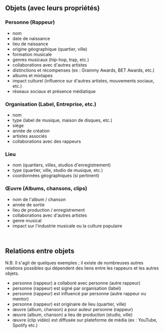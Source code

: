 ## Objets (avec leurs propriétés)

### Personne (Rappeur)
- nom
- date de naissance
- lieu de naissance
- origine géographique (quartier, ville)
- formation musicale
- genres musicaux (hip-hop, trap, etc.)
- collaborations avec d'autres artistes
- distinctions et récompenses (ex : Grammy Awards, BET Awards, etc.)
- albums et mixtapes
- impact culturel (influence sur d'autres artistes, mouvements sociaux, etc.)
- réseaux sociaux et présence médiatique

### Organisation (Label, Entreprise, etc.)
- nom
- type (label de musique, maison de disques, etc.)
- siège
- année de création
- artistes associés
- collaborations avec des rappeurs

### Lieu
- nom (quartiers, villes, studios d'enregistrement)
- type (quartier, ville, studio de musique, etc.)
- coordonnées géographiques (si pertinent)

### Œuvre (Albums, chansons, clips)
- nom de l'album / chanson
- année de sortie
- lieu de production / enregistrement
- collaborations avec d'autres artistes
- genre musical
- impact sur l'industrie musicale ou la culture populaire

<br/>

## Relations entre objets

N.B. Il s'agit de quelques exemples ; il existe de nombreuses autres relations possibles qui dépendent des liens entre les rappeurs et les autres objets.

- personne (rappeur) a collaboré avec personne (autre rappeur)
- personne (rappeur) est signé par organisation (label)
- personne (rappeur) est influencé par personne (autre rappeur ou mentor)
- personne (rappeur) est originaire de lieu (quartier, ville)
- œuvre (album, chanson) a pour auteur personne (rappeur)
- œuvre (album, chanson) a lieu de production (studio, ville)
- œuvre (clip vidéo) est diffusée sur plateforme de média (ex : YouTube, Spotify etc.)

